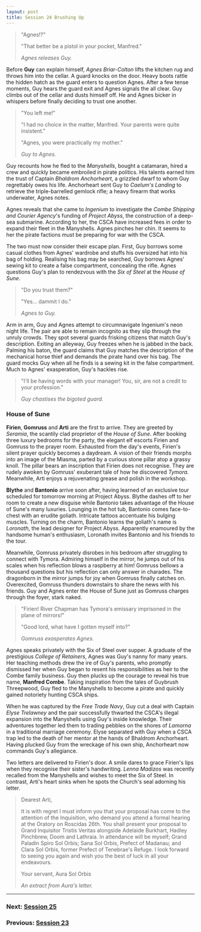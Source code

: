 ```yaml
---
layout: post
title: Session 24 Brushing Up
---
```


> "Agnes!?"
>
> "That better be a pistol in your pocket, Manfred."
>
> *Agnes releases Guy.*

Before **Guy** can explain himself, *Agnes Briar-Colton* lifts the kitchen rug and throws him into the cellar. A guard knocks on the door. Heavy boots rattle the hidden hatch as the guard enters to question Agnes. After a few tense moments, Guy hears the guard exit and Agnes signals the all clear. Guy climbs out of the cellar and dusts himself off. He and Agnes bicker in whispers before finally deciding to trust one another.

> "You left me!"
>
> "I had no choice in the matter, Manfred. Your parents were quite insistent."
>
> "Agnes, you were practically my mother."
>
> *Guy to Agnes.*

Guy recounts how he fled to the *Manyshells*, bought a catamaran, hired a crew and quickly became embroiled in pirate politics. His talents earned him the trust of Captain *Bhaldrom Anchorheart*, a grizzled dwarf to whom Guy regrettably owes his life. Anchorheart sent Guy to *Caelum's Landing* to retrieve the triple-barrelled gemlock rifle; a heavy firearm that works underwater, Agnes notes.

Agnes reveals that she came to *Ingenium* to investigate the *Combe Shipping and Courier Agency*'s funding of *Project Abyss*, the construction of a deep-sea submarine. According to her, the CSCA have increased fees in order to expand their fleet in the Manyshells. Agnes pinches her chin. It seems to her the pirate factions must be preparing for war with the CSCA.

The two must now consider their escape plan. First, Guy borrows some casual clothes from Agnes' wardrobe and stuffs his oversized hat into his bag of holding. Realising his bag may be searched, Guy borrows Agnes' sewing kit to create a false compartment, concealing the rifle. Agnes questions Guy's plan to rendezvous with the *Six of Steel* at the *House of Sune*.

> "Do you trust them?"
>
> "Yes... dammit I do."
>
> *Agnes to Guy.*

Arm in arm, Guy and Agnes attempt to circumnavigate Ingenium's neon night life. The pair are able to remain incognito as they slip through the unruly crowds. They spot several guards frisking citizens that match Guy's description. Exiting an alleyway, Guy freezes when he is jabbed in the back. Palming his baton, the guard claims that Guy matches the description of the mechanical horse thief and demands the pirate hand over his bag. The guard mocks Guy when all he finds is a sewing kit in the false compartment. Much to Agnes' exasperation, Guy's hackles rise.

> "I'll be having words with your manager! You, sir, are not a credit to your profession."
>
> *Guy chastises the bigoted guard.*

### House of Sune

**Firien**, **Gomruss** and **Arti** are the first to arrive. They are greeted by *Seramia*, the scantily clad proprietor of the *House of Sune*. After booking three luxury bedrooms for the party, the elegant elf escorts Firien and Gomruss to the prayer room. Exhausted from the day's events, Firien's silent prayer quickly becomes a daydream. A vision of their friends morphs into an image of the Miasma, parted by a curious stone pillar atop a grassy knoll. The pillar bears an inscription that Firien does not recognise. They are rudely awoken by Gomruss' exuberant tale of how he discovered *Tymora*. Meanwhile, Arti enjoys a rejuvenating grease and polish in the workshop.

**Blythe** and **Bantonio** arrive soon after, having learned of an exclusive tour scheduled for tomorrow morning at Project Abyss. Blythe dashes off to her room to create a new disguise while Bantonio takes advantage of the House of Sune's many luxuries. Lounging in the hot tub, Bantonio comes face-to-chest with an erudite goliath. Intricate tattoos accentuate his bulging muscles. Turning on the charm, Bantonio learns the goliath's name is *Loronath*, the lead designer for Project Abyss. Apparently enamoured by the handsome human's enthusiasm, Loronath invites Bantonio and his friends to the tour.

Meanwhile, Gomruss privately disrobes in his bedroom after struggling to connect with Tymora. Admiring himself in the mirror, he jumps out of his scales when his reflection blows a raspberry at him! Gomruss bellows a thousand questions but his reflection can only answer in charades. The dragonborn in the mirror jumps for joy when Gomruss finally catches on. Overexcited, Gomruss thunders downstairs to share the news with his friends. Guy and Agnes enter the House of Sune just as Gomruss charges through the foyer, stark naked.

> "Firien! River Chapman has Tymora's emissary imprisoned in the plane of mirrors!"
>
> "Good lord, what have I gotten myself into?"
>
> *Gomruss exasperates Agnes.*

Agnes speaks privately with the Six of Steel over supper. A graduate of the prestigious *College of Retainers*, Agnes was Guy's nanny for many years. Her teaching methods drew the ire of Guy's parents, who promptly dismissed her when Guy began to resent his responsibilities as heir to the Combe family business. Guy then plucks up the courage to reveal his true name, **Manfred Combe**. Taking inspiration from the tales of Guybrush Threepwood, Guy fled to the Manyshells to become a pirate and quickly gained notoriety hunting CSCA ships.

When he was captured by the *Free Trade Navy*, Guy cut a deal with Captain *Elyse Trelawney* and the pair successfully thwarted the CSCA's illegal expansion into the Manyshells using Guy's inside knowledge. Their adventures together led them to trading pebbles on the shores of *Lamorna* in a traditional marriage ceremony. Elyse separated with Guy when a CSCA trap led to the death of her mentor at the hands of Bhaldrom Anchorheart. Having plucked Guy from the wreckage of his own ship, Anchorheart now commands Guy's allegiance.

Two letters are delivered to Firien's door. A smile dares to grace Firien's lips when they recognise their sister's handwriting. *Lenna Madizos* was recently recalled from the Manyshells and wishes to meet the Six of Steel. In contrast, Arti's heart sinks when he spots the Church's seal adorning his letter.

> Dearest Arti,
>
> It is with regret I must inform you that your proposal has come to the attention of the Inquisition, who demand you attend a formal hearing at the Oratory on Roscidas 26th. You shall present your proposal to Grand Inquisitor Tristis Veritas alongside Adelaide Burkhart, Hadley Pinchbrew, Doom and Lathraia. In attendance will be myself; Grand Paladin Spiro Sol Orbis; Sana Sol Orbis, Prefect of Madanau; and Clara Sol Orbis, former Prefect of Tenebrae's Refuge. I look forward to seeing you again and wish you the best of luck in all your endeavours.
>
> Your servant, Aura Sol Orbis
>
> *An extract from Aura's letter.*

---

### **Next: [Session 25](session-25)**
### **Previous: [Session 23](session-23)**
